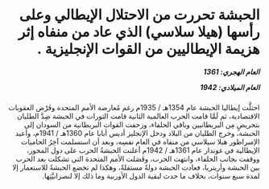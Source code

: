 <h1 dir="rtl">الحبشة تحررت من الاحتلال الإيطالي وعلى رأسها (هيلا سلاسي) الذي عاد من منفاه إثر هزيمة الإيطاليين من القوات الإنجليزية .</h1>

<h5 dir="rtl">العام الهجري:  1361

العام الميلادي: 1942

</h5>

<p dir="rtl">احتلَّت إيطاليا الحبشة عام 1354هـ / 1935م رغم مُعارضة الأمم المتحدة وفَرْض العقوبات الاقتصادية، ثم لَمَّا قامت الحرب العالمية الثانية قامت الثورات في الحبشة ضِدَّ الطليان بتحريضٍ مِن البريطانيين وباقي الحلفاء، وزحفت القوات البريطانية من السودان إلى الحبشة، وخرج الطليان من البلاد ودخل الإنجليز أديس أبابا عام 1360هـ / 1941م، وأعيد الإمبراطور هيلا سيلاسي من منفاه في العام نفسِه، وبعد أن استسلمت آخِرُ الحاميات الإيطالية في غوندار عام 1361هـ / 1942م أعلنت الحبشةُ الحرب على دول المحور، ووقفت بجانب الحلفاء، وانتهت الحرب، وفَصَلت الأمم المتحدة التي تشكلت بعد الحرب بين الحبشة وأريتريا، فعادت الحبشة دولةً مستقلةً، وهكذا لم تخضع الحبشةُ للاستعمار إلا لمدة سبع سنوات، بخلاف ما حدث لبقية الدول الأوربية وما ذلك إلا لنصرانيَّتِها.</p></br>
